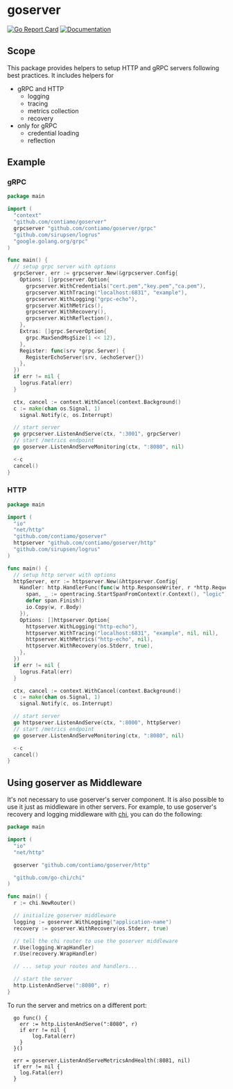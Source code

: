 # goserver

[![Go Report Card](https://goreportcard.com/badge/github.com/contiamo/goserver)](https://goreportcard.com/report/github.com/contiamo/goserver) [![Documentation](https://godoc.org/github.com/contiamo/goserver?status.svg)](http://godoc.org/github.com/contiamo/goserver)

## Scope

This package provides helpers to setup HTTP and gRPC servers following best practices.
It includes helpers for

- gRPC and HTTP
  - logging
  - tracing
  - metrics collection
  - recovery
- only for gRPC
  - credential loading
  - reflection

## Example

### gRPC

```go
package main

import (
  "context"
  "github.com/contiamo/goserver"
  grpcserver "github.com/contiamo/goserver/grpc"
  "github.com/sirupsen/logrus"
  "google.golang.org/grpc"
)

func main() {
  // setup grpc server with options
  grpcServer, err := grpcserver.New(&grpcserver.Config{
    Options: []grpcserver.Option{
      grpcserver.WithCredentials("cert.pem","key.pem","ca.pem"),
      grpcserver.WithTracing("localhost:6831", "example"),
      grpcserver.WithLogging("grpc-echo"),
      grpcserver.WithMetrics(),
      grpcserver.WithRecovery(),
      grpcserver.WithReflection(),
    },
    Extras: []grpc.ServerOption{
      grpc.MaxSendMsgSize(1 << 12),
    },
    Register: func(srv *grpc.Server) {
      RegisterEchoServer(srv, &echoServer{})
    },
  })
  if err != nil {
    logrus.Fatal(err)
  }

  ctx, cancel := context.WithCancel(context.Background()
  c := make(chan os.Signal, 1)
	signal.Notify(c, os.Interrupt)

  // start server
  go grpcserver.ListenAndServe(ctx, ":3001", grpcServer)
  // start /metrics endpoint
  go goserver.ListenAndServeMonitoring(ctx, ":8080", nil)

  <-c
  cancel()
}
```

### HTTP

```go
package main

import (
  "io"
  "net/http"
  "github.com/contiamo/goserver"
  httpserver "github.com/contiamo/goserver/http"
  "github.com/sirupsen/logrus"
)

func main() {
  // setup http server with options
  httpServer, err := httpserver.New(&httpserver.Config{
    Handler: http.HandlerFunc(func(w http.ResponseWriter, r *http.Request) {
      span, _ := opentracing.StartSpanFromContext(r.Context(), "logic")
      defer span.Finish()
      io.Copy(w, r.Body)
    }),
    Options: []httpserver.Option{
      httpserver.WithLogging("http-echo"),
      httpserver.WithTracing("localhost:6831", "example", nil, nil),
      httpserver.WithMetrics("http-echo", nil),
      httpserver.WithRecovery(os.Stderr, true),
    },
  })
  if err != nil {
    logrus.Fatal(err)
  }

  ctx, cancel := context.WithCancel(context.Background()
  c := make(chan os.Signal, 1)
	signal.Notify(c, os.Interrupt)

  // start server
  go httpserver.ListenAndServe(ctx, ":8000", httpServer)
  // start /metrics endpoint
  go goserver.ListenAndServeMonitoring(ctx, ":8080", nil)

  <-c
  cancel()
}
```

## Using goserver as Middleware
It's not necessary to use goserver's server component. It is also possible to use it just as middleware in other servers. For example,
to use goserver's recovery and logging middleware with [chi](https://github.com/go-chi/chi), you can do the following:
```go
package main

import (
  "io"
  "net/http"

  goserver "github.com/contiamo/goserver/http"

  "github.com/go-chi/chi"
)

func main() {
  r := chi.NewRouter()

  // initialize goserver middleware
  logging := goserver.WithLogging("application-name")
  recovery := goserver.WithRecovery(os.Stderr, true)

  // tell the chi router to use the goserver middleware
  r.Use(logging.WrapHandler)
  r.Use(recovery.WrapHandler)

  // ... setup your routes and handlers...

  // start the server
  http.ListenAndServe(":8080", r)
}
```

To run the server and metrics on a different port:

```
  go func() {
  	err := http.ListenAndServe(":8080", r)
	if err != nil {
		log.Fatal(err)
	}
  }()

  err = goserver.ListenAndServeMetricsAndHealth(:8081, nil)
  if err != nil {
	log.Fatal(err)
  }
```
